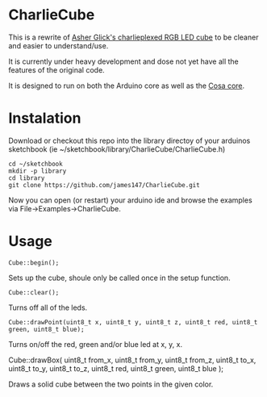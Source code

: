 CharlieCube
===========
This is a rewrite of [Asher Glick's charlieplexed RGB LED cube](http://aglick.com/charliecube.html) to be cleaner and easier to understand/use.

It is currently under heavy development and dose not yet have all the features of the original code.

It is designed to run on both the Arduino core as well as the [Cosa core](https://github.com/mikaelpatel/Cosa).

Instalation
===========
Download or checkout this repo into the library directoy of your arduinos sketchbook (ie ~/sketchbook/library/CharlieCube/CharlieCube.h)

    cd ~/sketchbook
    mkdir -p library
    cd library
    git clone https://github.com/james147/CharlieCube.git

Now you can open (or restart) your arduino ide and browse the examples via File->Examples->CharlieCube.

Usage
=====

    Cube::begin();
  
Sets up the cube, shoule only be called once in the setup function.

    Cube::clear();
  
Turns off all of the leds.

    Cube::drawPoint(uint8_t x, uint8_t y, uint8_t z, uint8_t red, uint8_t green, uint8_t blue);
  
Turns on/off the red, green and/or blue led at x, y, x.

  Cube::drawBox( uint8_t from_x, uint8_t from_y, uint8_t from_z, uint8_t to_x, uint8_t to_y, uint8_t to_z, uint8_t red, uint8_t green, uint8_t blue
  );

Draws a solid cube between the two points in the given color.

